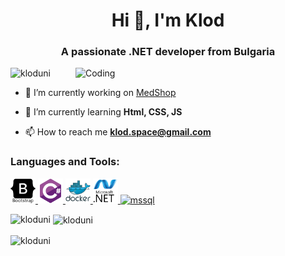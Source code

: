 <h1 align="center">Hi 👋, I'm Klod</h1>
<h3 align="center">A passionate .NET developer from Bulgaria</h3>
<img align="right" alt="Coding" width="400" src="https://media0.giphy.com/media/qgQUggAC3Pfv687qPC/giphy.gif?cid=ecf05e47tk6szlnjessw6rqh56txjt19k5mx8z7seqkdcf89&rid=giphy.gif&ct=g">

<p align="left"> <img src="https://komarev.com/ghpvc/?username=kloduni&label=Profile%20views&color=0e75b6&style=flat" alt="kloduni" /> </p>

- 🔭 I’m currently working on [MedShop](https://github.com/kloduni/MedShop)

- 🌱 I’m currently learning **Html, CSS, JS**

- 📫 How to reach me **klod.space@gmail.com**

<p align="left">
</p>

<h3 align="left">Languages and Tools:</h3>
<p align="left"> <a href="https://getbootstrap.com" target="_blank" rel="noreferrer"> <img src="https://raw.githubusercontent.com/devicons/devicon/master/icons/bootstrap/bootstrap-plain-wordmark.svg" alt="bootstrap" width="40" height="40"/> </a> <a href="https://www.w3schools.com/cs/" target="_blank" rel="noreferrer"> <img src="https://raw.githubusercontent.com/devicons/devicon/master/icons/csharp/csharp-original.svg" alt="csharp" width="40" height="40"/> </a> <a href="https://www.docker.com/" target="_blank" rel="noreferrer"> <img src="https://raw.githubusercontent.com/devicons/devicon/master/icons/docker/docker-original-wordmark.svg" alt="docker" width="40" height="40"/> </a> <a href="https://dotnet.microsoft.com/" target="_blank" rel="noreferrer"> <img src="https://raw.githubusercontent.com/devicons/devicon/master/icons/dot-net/dot-net-original-wordmark.svg" alt="dotnet" width="40" height="40"/> </a> <a href="https://www.microsoft.com/en-us/sql-server" target="_blank" rel="noreferrer"> <img src="https://www.svgrepo.com/show/303229/microsoft-sql-server-logo.svg" alt="mssql" width="40" height="40"/> </a> </p>

<p><img align="left" src="https://github-readme-stats.vercel.app/api/top-langs?username=kloduni&show_icons=true&locale=en&layout=compact" alt="kloduni" /></p>

<p>&nbsp;<img align="center" src="https://github-readme-stats.vercel.app/api?username=kloduni&show_icons=true&locale=en" alt="kloduni" /></p>

<p><img align="center" src="https://github-readme-streak-stats.herokuapp.com/?user=kloduni&" alt="kloduni" /></p>
